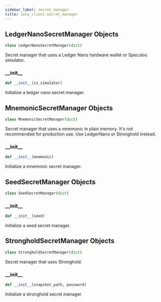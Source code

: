 ```yaml
---
sidebar_label: secret_manager
title: iota_client.secret_manager
---
```


## LedgerNanoSecretManager Objects

```python
class LedgerNanoSecretManager(dict)
```

Secret manager that uses a Ledger Nano hardware wallet or Speculos simulator.

### \_\_init\_\_

```python
def __init__(is_simulator)
```

Initialize a ledger nano secret manager.

## MnemonicSecretManager Objects

```python
class MnemonicSecretManager(dict)
```

Secret manager that uses a mnemonic in plain memory. It&#x27;s not recommended for production use. Use LedgerNano or Stronghold instead.

### \_\_init\_\_

```python
def __init__(mnemonic)
```

Initialize a mnemonic secret manager.

## SeedSecretManager Objects

```python
class SeedSecretManager(dict)
```

### \_\_init\_\_

```python
def __init__(seed)
```

Initialize a seed secret manager.

## StrongholdSecretManager Objects

```python
class StrongholdSecretManager(dict)
```

Secret manager that uses Stronghold.

### \_\_init\_\_

```python
def __init__(snapshot_path, password)
```

Initialize a stronghold secret manager.

